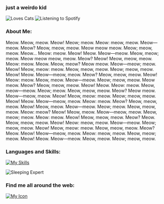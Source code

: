 <h3>just a weirdo kid</h3>

![Loves Cats](https://img.shields.io/badge/Loves%20Cats-🐱-lightgrey) ![Listening to Spotify](https://img.shields.io/badge/Listening%20to%20Spotify-lightgrey?style=flat&logo=spotify&logoColor=1DB954&labelColor=grey&color=grey) 
### About Me: 
Meow. Meow, meow. Meow! Meow; meow. Meow: meow, meow. Meow—meow. Meow? Meow, meow, meow. Meow meow meow. Meow; meow, meow. Meow... Meow: meow. Meow! Meow. Meow—meow. Meow, meow; meow. Meow meow meow, meow. Meow? Meow! Meow, meow, meow. Meow: meow. Meow. Meow, meow? Meow meow. Meow—meow; meow. Meow! Meow, meow: meow. Meow, meow, meow. Meow; meow, meow. Meow! Meow. Meow—meow, meow. Meow? Meow, meow, meow. Meow! Meow: meow. Meow, meow. Meow—meow. Meow; meow, meow. Meow meow. Meow? Meow, meow, meow. Meow! Meow. Meow: meow. Meow, meow—meow. Meow; meow. Meow, meow, meow. Meow? Meow meow. Meow—meow, meow. Meow! Meow, meow: meow. Meow; meow, meow. Meow! Meow. Meow—meow, meow. Meow: meow. Meow? Meow, meow, meow. Meow! Meow, meow. Meow—meow. Meow; meow. Meow, meow, meow. Meow: meow? Meow! Meow, meow. Meow—meow, meow. Meow, meow; meow. Meow: meow. Meow! Meow, meow, meow. Meow? Meow. Meow, meow, meow. Meow! Meow: meow, meow. Meow—meow. Meow; meow, meow. Meow! Meow, meow: meow. Meow, meow, meow. Meow? Meow. Meow! Meow—meow, meow. Meow: meow, meow. Meow, meow; meow. Meow! Meow. Meow—meow. Meow, meow. Meow; meow, meow.

### Languages and Skills:
[![My Skills](https://skillicons.dev/icons?i=js,html,css,cpp,xd,figma)](https://skillicons.dev)

![Sleeping Expert](https://img.shields.io/badge/Sleeping%20Expert-💤-lightgrey)
### Find me all around the web:
<a href="https://www.linkedin.com/in/avi-grace-abellana-3647aa251"> <img src="https://skillicons.dev/icons?i=linkedin&theme=light" alt="My Icon"> </a>



